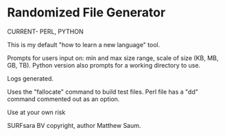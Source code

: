 # Randomized File Generator
CURRENT- PERL, PYTHON



This is my default "how to learn a new language" tool.

Prompts for users input on: min and max size range, scale of size (KB, MB, GB, TB). 
Python version also prompts for a working directory to use.

Logs generated.

Uses the "fallocate" command to build test files. Perl file has a "dd" command commented out as an option.

Use at your own risk

SURFsara BV copyright, author Matthew Saum.
